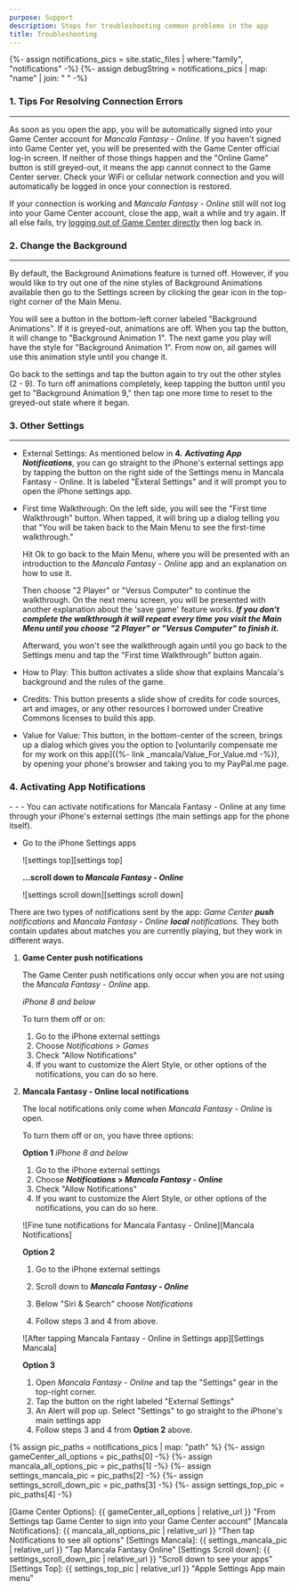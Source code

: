 ```yaml
---
purpose: Support
description: Steps for troubleshooting common problems in the app
title: Troubleshooting
---
```

{%- assign notifications_pics = site.static_files | where:"family", "notifications" -%}
{%- assign debugString = notifications_pics | map: "name" | join: " " -%}


### 1. Tips For Resolving Connection Errors
- - -
As soon as you open the app, you will be automatically signed into your Game Center account for _Mancala Fantasy - Online._ If you haven't signed into Game Center yet, you will be presented with the Game Center official log-in screen. If neither of those things happen and the "Online Game" button is still greyed-out, it means the app cannot connect to the Game Center server. Check your WiFi or cellular network connection and you will automatically be logged in once your connection is restored.

If your connection is working and _Mancala Fantasy - Online_ still will not log into your Game Center account, close the app, wait a while and try again. If all else fails, try <a href="FAQ.html#log_out_Game_Center">logging out of Game Center directly</a> then log back in.

### 2. Change the Background
- - -
  By default, the Background Animations feature is turned off. However, if you would like to try out one of the nine styles of Background Animations available then go to the Settings screen by clicking the gear icon in the top-right corner of the Main Menu.

  You will see a button in the bottom-left corner labeled "Background Animations". If it is greyed-out, animations are off. When you tap the button, it will change to "Background Animation 1". The next game you play will have the style for "Background Animation 1". From now on, all games will use this animation style until you change it.

  Go back to the settings and tap the button again to try out the other styles (2 - 9). To turn off animations completely, keep tapping the button until you get to "Background Animation 9," then tap one more time to reset to the greyed-out state where it began.

### 3. Other Settings
- - -
  * External Settings:
  As mentioned below in **4.** ***Activating App Notifications***, you can go straight to the iPhone's external settings app by tapping the button on the right side of the Settings menu in Mancala Fantasy - Online. It is labeled "Exteral Settings" and it will prompt you to open the iPhone settings app.

  * First time Walkthrough:
  On the left side, you will see the "First time Walkthrough" button. When tapped, it will bring up a dialog telling you that "You will be taken back to the Main Menu to see the first-time walkthrough."

    Hit Ok to go back to the Main Menu, where you will be presented with an introduction to the _Mancala Fantasy - Online_ app and an explanation on how to use it.

    Then choose "2 Player" or "Versus Computer" to continue the walkthrough. On the next menu screen, you will be presented with another explanation about the 'save game' feature works.
    ***If you don't complete the walkthrough it will repeat every time you visit the Main Menu until you choose "2 Player" or "Versus Computer" to finish it.***

    Afterward, you won't see the walkthrough again until you go back to the Settings menu and tap the "First time Walkthrough" button again.

  * How to Play:
    This button activates a slide show that explains Mancala's background and the rules of the game.

  * Credits:
    This button presents a slide show of credits for code sources, art and images, or any other resources I borrowed under Creative Commons licenses to build this app.

  * Value for Value:
    This button, in the bottom-center of the screen, brings up a dialog which gives you the option to [voluntarily compensate me for my work on this app]({%- link _mancala/Value_For_Value.md -%}), by opening your phone's browser and taking you to my PayPal.me page.


<h3 id="activating-notifications">4. Activating App Notifications</h3>
- - - 
You can activate notifications for Mancala Fantasy - Online at any time through your iPhone's external settings (the main settings app for the phone itself).

  * Go to the iPhone Settings apps

    ![settings top][settings top]

    **...scroll down to *Mancala Fantasy - Online***

    ![settings scroll down][settings scroll down]

There are two types of notifications sent by the app: *Game Center **push** notifications* and *Mancala Fantasy - Online **local** notifications*. They both contain updates about matches you are currently playing, but they work in different ways.

1. **Game Center push notifications**

    The Game Center push notifications only occur when you are not using the _Mancala Fantasy - Online_ app.

    _iPhone 8 and below_

    To turn them off or on:
    1. Go to the iPhone external settings
    2. Choose *Notifications* > *Games*
    3. Check "Allow Notifications"
    4. If you want to customize the Alert Style, or other options of the notifications, you can do so here.

2. **Mancala Fantasy - Online local notifications**

    The local notifications only come when _Mancala Fantasy - Online_ is open.

    To turn them off or on, you have three options:

    **Option 1**
    _iPhone 8 and below_

    1. Go to the iPhone external settings
    2. Choose ***Notifications* > *Mancala Fantasy - Online***
    3. Check "Allow Notifications"
    4. If you want to customize the Alert Style, or other options of the notifications, you can do so here.

    ![Fine tune notifications for Mancala Fantasy - Online][Mancala Notifications]

    **Option 2**
    1. Go to the iPhone external settings

    2. Scroll down to ***Mancala Fantasy - Online***
    3. Below "Siri & Search" choose *Notifications*
    4. Follow steps 3 and 4 from above.

    ![After tapping Mancala Fantasy - Online in Settings app][Settings Mancala]

    **Option 3**
    1. Open _Mancala Fantasy - Online_ and tap the "Settings" gear in the top-right corner.
    2. Tap the button on the right labeled "External Settings"
    3. An Alert will pop up. Select "Settings" to go straight to the iPhone's main settings app
    4. Follow steps 3 and 4 from **Option 2** above.

{% assign pic_paths = notifications_pics | map: "path" %}
{%- assign gameCenter_all_options = pic_paths[0] -%}
{%- assign mancala_all_options_pic = pic_paths[1] -%}
{%- assign settings_mancala_pic = pic_paths[2] -%}
{%- assign settings_scroll_down_pic = pic_paths[3] -%}
{%- assign settings_top_pic = pic_paths[4] -%}

[Game Center Options]: {{ gameCenter_all_options | relative_url }} "From Settings tap Game Center to sign into your Game Center account"
[Mancala Notifications]: {{ mancala_all_options_pic | relative_url }} "Then tap Notifications to see all options"
[Settings Mancala]: {{ settings_mancala_pic | relative_url }} "Tap Mancala Fantasy Online"
[Settings Scroll down]: {{ settings_scroll_down_pic | relative_url }} "Scroll down to see your apps"
[Settings Top]: {{ settings_top_pic | relative_url }} "Apple Settings App main menu"
